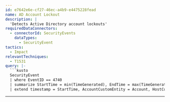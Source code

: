 ```yaml
---
id: e7642e6e-cf27-46ec-a4b9-e4475228fead
name: AD Account Lockout
description: |
  'Detects Active Directory account lockouts'
requiredDataConnectors:
  - connectorId: SecurityEvents
    dataTypes:
      - SecurityEvent
tactics:
  - Impact
relevantTechniques:
  - T1531
query: |-
  ```kusto
  SecurityEvent
  | where EventID == 4740
  | summarize StartTime = min(TimeGenerated), EndTime = max(TimeGenerated), LockoutsCount = count() by Activity, Account, TargetSid, TargetDomainName, SourceComputerId, SourceDomainController = Computer
  | extend timestamp = StartTime, AccountCustomEntity = Account, HostCustomEntity = TargetDomainName
  ```
---
```


